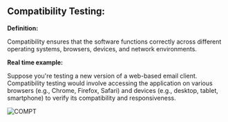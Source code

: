 ﻿## Compatibility Testing: ##

**Definition:**

Compatibility ensures that the software functions correctly across different operating systems, browsers, devices, and network environments.

**Real time example:**

Suppose you're testing a new version of a web-based email client. Compatibility testing would involve accessing the application on various browsers (e.g., Chrome, Firefox, Safari) and devices (e.g., desktop, tablet, smartphone) to verify its compatibility and responsiveness.

![COMPT](https://github.com/manoja13702/Manual-Testing-./assets/142867318/797e3293-e08b-45f7-9259-f256c33de26b)
